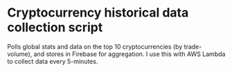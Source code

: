 # Cryptocurrency historical data collection script

Polls global stats and data on the top 10 cryptocurrencies (by trade-volume), and stores in Firebase for aggregation. I use this with AWS Lambda to collect data every 5-minutes.

